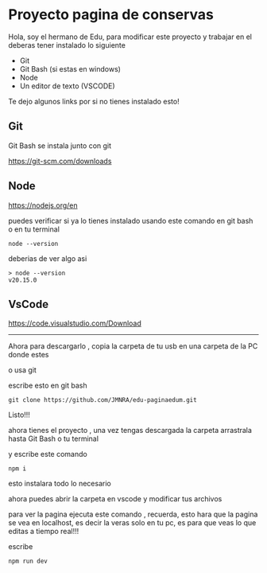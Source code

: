 # Proyecto pagina de conservas

Hola, soy el hermano de Edu, para modificar este proyecto y trabajar en el deberas tener instalado lo siguiente

- Git
- Git Bash (si estas en windows)
- Node
- Un editor de texto (VSCODE)

Te dejo algunos links por si no tienes instalado esto!

## Git

Git Bash se instala junto con git

https://git-scm.com/downloads

## Node

https://nodejs.org/en

puedes verificar si ya lo tienes instalado usando este comando en git bash o en tu terminal

```
node --version
```

deberias de ver algo asi

```
> node --version
v20.15.0
```

## VsCode

https://code.visualstudio.com/Download

---

Ahora para descargarlo , copia la carpeta de tu usb en una carpeta de la PC donde estes

o usa git

escribe esto en git bash

```
git clone https://github.com/JMNRA/edu-paginaedum.git
```

Listo!!!

ahora tienes el proyecto , una vez tengas descargada la carpeta arrastrala hasta Git Bash o tu terminal

y escribe este comando

```
npm i
```

esto instalara todo lo necesario

ahora puedes abrir la carpeta en vscode y modificar tus archivos

para ver la pagina ejecuta este comando , recuerda, esto hara que la pagina se vea en localhost, es decir la veras solo en tu pc, es para que veas lo que editas a tiempo real!!!

escribe

```
npm run dev
```
